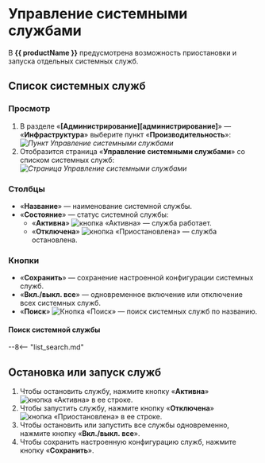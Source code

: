 # Управление системными службами

В **{{ productName }}** предусмотрена возможность приостановки и запуска отдельных системных служб.

## Список системных служб

### Просмотр

1. В разделе «**[Администрирование][администрирование]**» — «**Инфраструктура**» выберите пункт «**Производительность**»:
*![Пункт Управление системными службами](system_service_management.png)*
2. Отобразится страница «**Управление системными службами**» со списком системных служб:
*![Страница Управление системными службами](system_service_management_page.png)*

### Столбцы

* «**Название**» — наименование системной службы.
* «**Состояние**» — статус системной службы:
    -  «**Активна**» ![кнопка «Активна»](system_service_management_active.png) — служба работает.
    -  «**Отключена**» ![кнопка «Приостановлена»](system_service_management_disabled.png) — служба остановлена.

### Кнопки

* «**Сохранить**» — сохранение настроенной конфигурации системных служб.
* «**Вкл./выкл. все**» — одновременное включение или отключение всех системных служб.
* «**Поиск**» ![Кнопка «**Поиск**»](search_button.png) — поиск системных служб по названию.

#### Поиск системной службы

--8<-- "list_search.md"

## Остановка или запуск служб

1. Чтобы остановить службу, нажмите кнопку «**Активна**» ![кнопка «Активна»](system_service_management_active.png) в ее строке.
2. Чтобы запустить службу, нажмите кнопку «**Отключена**» ![кнопка «Приостановлена»](system_service_management_disabled.png) в ее строке.
3. Чтобы остановить или запустить все службы одновременно, нажмите кнопку «**Вкл./выкл. все**».
4. Чтобы сохранить настроенную конфигурацию служб, нажмите кнопку «**Сохранить**».
